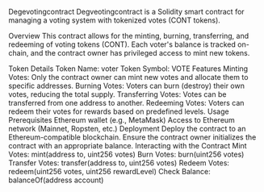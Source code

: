 Degevotingcontract
Degveotingcontract is a Solidity smart contract for managing a voting system with tokenized votes (CONT tokens).

Overview
This contract allows for the minting, burning, transferring, and redeeming of voting tokens (CONT). Each voter's balance is tracked on-chain, and the contract owner has privileged access to mint new tokens.

Token Details
Token Name: voter
Token Symbol: VOTE
Features
Minting Votes:
Only the contract owner can mint new votes and allocate them to specific addresses.
Burning Votes:
Voters can burn (destroy) their own votes, reducing the total supply.
Transferring Votes:
Votes can be transferred from one address to another.
Redeeming Votes:
Voters can redeem their votes for rewards based on predefined levels.
Usage
Prerequisites
Ethereum wallet (e.g., MetaMask)
Access to Ethereum network (Mainnet, Ropsten, etc.)
Deployment
Deploy the contract to an Ethereum-compatible blockchain.
Ensure the contract owner initializes the contract with an appropriate balance.
Interacting with the Contract
Mint Votes: mint(address to, uint256 votes)
Burn Votes: burn(uint256 votes)
Transfer Votes: transfer(address to, uint256 votes)
Redeem Votes: redeem(uint256 votes, uint256 rewardLevel)
Check Balance: balanceOf(address account)
